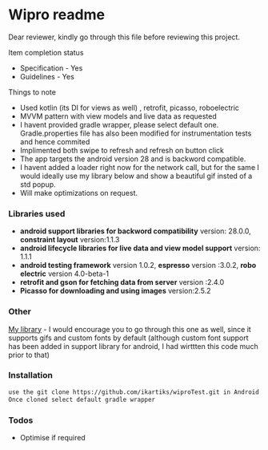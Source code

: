 # Wipro readme

Dear reviewer, kindly go through this file before reviewing this project.

Item completion status

  - Specification - Yes
  - Guidelines - Yes
  
Things to note

  - Used kotlin (its DI for views as well) , retrofit, picasso, roboelectric
  - MVVM pattern with view models and live data as requested
  - I havent provided gradle wrapper, please select default one. Gradle.properties file has also been modified for instrumentation tests and hence commited
  - Implimented both swipe to refresh and refresh on button click
  - The app targets the android version 28 and is backword compatible.
  - I havent added a loader right now for the network call, but for the same I would ideally use my library below and show a beautiful gif insted of a std popup.
  - Will make optimizations on request.
  
### Libraries used
  - **android support libraries for backword compatibility** version: 28.0.0, **constraint layout** version:1.1.3
  - **android lifecycle libraries for live data and view model support** version: 1.1.1
  - **android testing framework** version 1.0.2, **espresso** version :3.0.2, **robo electric** version 4.0-beta-1
  - **retrofit and gson for fetching data from server** version :2.4.0
  - **Picasso for downloading and using images** version:2.5.2
  

### Other

[My library](https://github.com/ikartiks/kartiksCustomViewsGradle/) - I would encourage you to go through this one as well, since it supports gifs and custom fonts by default (although custom font support has been added in support library for android, I had wirttten this code much prior to that)

### Installation

```sh
use the git clone https://github.com/ikartiks/wiproTest.git in Android Studio
Once cloned select default gradle wrapper 
```

### Todos
 - Optimise if required


